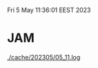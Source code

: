 Fri  5 May 11:36:01 EEST 2023
# JAM
<a href='./cache/202305/05_11.log'>./cache/202305/05_11.log</a>
